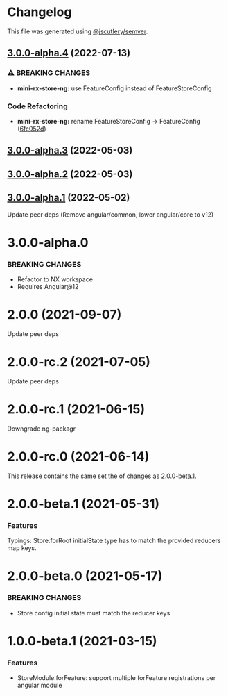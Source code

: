 # Changelog

This file was generated using [@jscutlery/semver](https://github.com/jscutlery/semver).

## [3.0.0-alpha.4](https://github.com/spierala/mini-rx-store/compare/mini-rx-store-ng-3.0.0-alpha.3...mini-rx-store-ng-3.0.0-alpha.4) (2022-07-13)


### ⚠ BREAKING CHANGES

* **mini-rx-store-ng:** use FeatureConfig instead of FeatureStoreConfig

### Code Refactoring

* **mini-rx-store-ng:** rename FeatureStoreConfig -> FeatureConfig ([6fc052d](https://github.com/spierala/mini-rx-store/commit/6fc052d5914a1e62d055165d7380b8a2db1fb3ae))

## [3.0.0-alpha.3](https://github.com/spierala/mini-rx-store/compare/mini-rx-store-ng-3.0.0-alpha.2...mini-rx-store-ng-3.0.0-alpha.3) (2022-05-03)

## [3.0.0-alpha.2](https://github.com/spierala/mini-rx-store/compare/mini-rx-store-ng-3.0.0-alpha.1...mini-rx-store-ng-3.0.0-alpha.2) (2022-05-03)

## [3.0.0-alpha.1](https://github.com/spierala/mini-rx-store/compare/mini-rx-store-ng-3.0.0-alpha.0...mini-rx-store-ng-3.0.0-alpha.1) (2022-05-02)

Update peer deps (Remove angular/common, lower angular/core to v12)

# 3.0.0-alpha.0
### BREAKING CHANGES
* Refactor to NX workspace
* Requires Angular@12

# 2.0.0 (2021-09-07)
Update peer deps

# 2.0.0-rc.2 (2021-07-05)
Update peer deps

# 2.0.0-rc.1 (2021-06-15)
Downgrade ng-packagr

# 2.0.0-rc.0 (2021-06-14)
This release contains the same set the of changes as 2.0.0-beta.1.

# 2.0.0-beta.1 (2021-05-31)

### Features
Typings: Store.forRoot initialState type has to match the provided reducers map keys.

# 2.0.0-beta.0 (2021-05-17)

### BREAKING CHANGES

* Store config initial state must match the reducer keys

# 1.0.0-beta.1 (2021-03-15)

### Features
* StoreModule.forFeature: support multiple forFeature registrations per angular module
